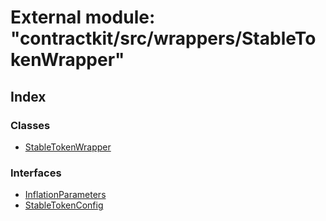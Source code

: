 # External module: "contractkit/src/wrappers/StableTokenWrapper"

## Index

### Classes

* [StableTokenWrapper](../classes/_contractkit_src_wrappers_stabletokenwrapper_.stabletokenwrapper.md)

### Interfaces

* [InflationParameters](../interfaces/_contractkit_src_wrappers_stabletokenwrapper_.inflationparameters.md)
* [StableTokenConfig](../interfaces/_contractkit_src_wrappers_stabletokenwrapper_.stabletokenconfig.md)
